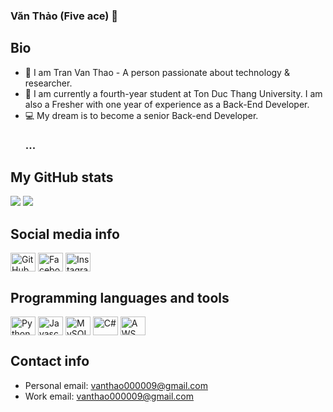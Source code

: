 ### Văn Thảo (Five ace) 👋

## Bio
 - 👤 I am Tran Van Thao - A person passionate about technology & researcher.
 - 👀 I am currently a fourth-year student at Ton Duc Thang University. I am also a Fresher with one year of experience as a Back-End Developer.
 - 💻 My dream is to become a senior Back-end Developer.
    ### ...

## My GitHub stats
<img src="https://github-readme-stats.vercel.app/api?username=RonaldodeLema&count_private=true&show_icons=true"/>

<img src="https://github-readme-stats.vercel.app/api/top-langs/?username=RonaldodeLema&layout=compact"/>

## Social media info
<p align="left">
<a href="https://github.com/RonaldodeLema"><img align="center" src="https://cdn.jsdelivr.net/npm/simple-icons@3.0.1/icons/github.svg" alt="GitHub" height="30" width="40"/></a>
<a href="https://www.facebook.com/vanthao.tran.101102"><img align="center" src="https://cdn.jsdelivr.net/npm/simple-icons@3.0.1/icons/facebook.svg" alt="Facebook" height="30" width="40"/></a>
<a href="https://www.instagram.com/vanthao.tran.101102"><img align="center" src="https://cdn.jsdelivr.net/npm/simple-icons@3.0.1/icons/instagram.svg" alt="Instagram" height="30" width="40"/></a>
</p>

## Programming languages and tools
<p align="left">
<img align="center" src="https://cdn.jsdelivr.net/npm/simple-icons@3.0.1/icons/python.svg" alt="Python" height="30" width="40"/>
<img align="center" src="https://cdn.jsdelivr.net/npm/simple-icons@3.0.1/icons/javascript.svg" alt="Javascript" height="30" width="40"/>
<img align="center" src="https://cdn.jsdelivr.net/npm/simple-icons@3.0.1/icons/mysql.svg" alt="MySQL" height="30" width="40"/>
<img align="center" src="https://cdn.jsdelivr.net/npm/simple-icons@3.0.1/icons/csharp.svg" alt="C#" height="30" width="40"/>
<img align="center" src="https://upload.wikimedia.org/wikipedia/commons/9/93/Amazon_Web_Services_Logo.svg" alt="AWS" height="30" width="40"/>
</p>

## Contact info
- Personal email: vanthao000009@gmail.com
- Work email: vanthao000009@gmail.com
<!--
